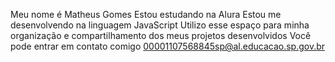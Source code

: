 Meu nome é Matheus Gomes
Estou estudando na Alura 
Estou me desenvolvendo na linguagem JavaScript
Utilizo esse espaço para minha organização e compartilhamento dos meus projetos desenvolvidos
Você pode entrar em contato comigo
00001107568845sp@al.educacao.sp.gov.br
